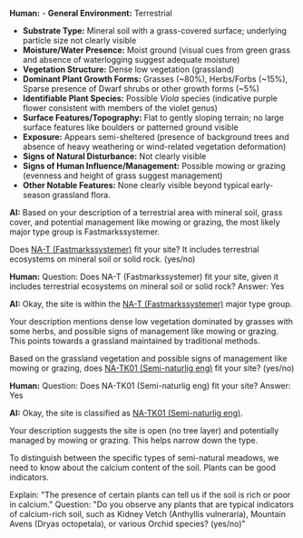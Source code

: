 **Human:** - **General Environment:** Terrestrial  
- **Substrate Type:** Mineral soil with a grass-covered surface; underlying particle size not clearly visible  
- **Moisture/Water Presence:** Moist ground (visual cues from green grass and absence of waterlogging suggest adequate moisture)  
- **Vegetation Structure:** Dense low vegetation (grassland)  
- **Dominant Plant Growth Forms:** Grasses (~80%), Herbs/Forbs (~15%), Sparse presence of Dwarf shrubs or other growth forms (~5%)  
- **Identifiable Plant Species:** Possible *Viola* species (indicative purple flower consistent with members of the violet genus)  
- **Surface Features/Topography:** Flat to gently sloping terrain; no large surface features like boulders or patterned ground visible  
- **Exposure:** Appears semi-sheltered (presence of background trees and absence of heavy weathering or wind-related vegetation deformation)  
- **Signs of Natural Disturbance:** Not clearly visible  
- **Signs of Human Influence/Management:** Possible mowing or grazing (evenness and height of grass suggest management)  
- **Other Notable Features:** None clearly visible beyond typical early-season grassland flora.

**AI:** Based on your description of a terrestrial area with mineral soil, grass cover, and potential management like mowing or grazing, the most likely major type group is Fastmarkssystemer.

Does [NA-T (Fastmarkssystemer)](https://naturinorge.artsdatabanken.no/Naturtype/NA) fit your site? It includes terrestrial ecosystems on mineral soil or solid rock. (yes/no)

**Human:** Question: Does NA-T (Fastmarkssystemer) fit your site, given it includes terrestrial ecosystems on mineral soil or solid rock? 
Answer: Yes

**AI:** Okay, the site is within the [NA-T (Fastmarkssystemer)](https://naturinorge.artsdatabanken.no/Naturtype/NA) major type group.

Your description mentions dense low vegetation dominated by grasses with some herbs, and possible signs of management like mowing or grazing. This points towards a grassland maintained by traditional methods.

Based on the grassland vegetation and possible signs of management like mowing or grazing, does [NA-TK01 (Semi-naturlig eng)](https://naturinorge.artsdatabanken.no/Naturtype/NA-TK) fit your site? (yes/no)

**Human:** Question: Does NA-TK01 (Semi-naturlig eng) fit your site? 
Answer: Yes

**AI:** Okay, the site is classified as [NA-TK01 (Semi-naturlig eng)](https://naturinorge.artsdatabanken.no/Naturtype/NA-TK).

Your description suggests the site is open (no tree layer) and potentially managed by mowing or grazing. This helps narrow down the type.

To distinguish between the specific types of semi-natural meadows, we need to know about the calcium content of the soil. Plants can be good indicators.

Explain: "The presence of certain plants can tell us if the soil is rich or poor in calcium."
Question: "Do you observe any plants that are typical indicators of calcium-rich soil, such as Kidney Vetch (Anthyllis vulneraria), Mountain Avens (Dryas octopetala), or various Orchid species? (yes/no)"